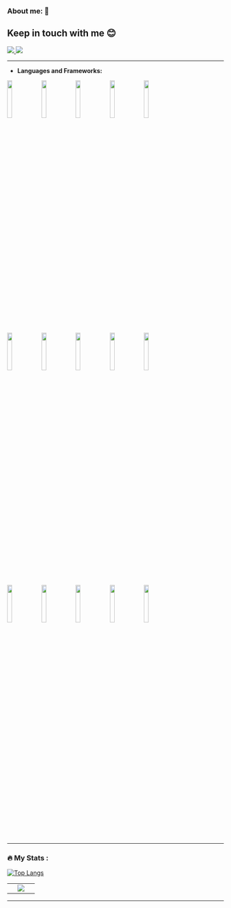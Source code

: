 ### About me: 👋

## Keep in touch with me 😊
<a href="mailto:medinavera.jose@gmail.com">
<img src="https://img.shields.io/badge/gmail-E4405F?style=for-the-badge&logo=gmail&logoColor=white" />
</a>
<a href="https://www.linkedin.com/in/jos%C3%A9-medina-vera-8323a5b8/">
<img src="https://img.shields.io/badge/LinkedIn-0077B5?style=for-the-badge&logo=linkedin&logoColor=white" />
</a>


---

- **Languages and Frameworks:**
<p>
  <code><img width="15%" src="https://www.vectorlogo.zone/logos/w3_html5/w3_html5-ar21.svg"></code>
  <code><img width="15%" src="https://www.vectorlogo.zone/logos/w3_css/w3_css-ar21.svg"></code>
  <code><img width="15%" src="https://www.vectorlogo.zone/logos/getbootstrap/getbootstrap-ar21.svg"></code>
  <code><img width="15%" src="https://www.vectorlogo.zone/logos/javascript/javascript-ar21.svg"></code>
  <code><img width="15%" src="https://www.vectorlogo.zone/logos/jquery/jquery-ar21.svg"></code>
    <br />
  <code><img width="15%" src="https://www.vectorlogo.zone/logos/python/python-ar21.svg"></code>
  <code><img width="15%" src="https://www.vectorlogo.zone/logos/djangoproject/djangoproject-ar21.svg"></code>
  <code><img width="15%" src="https://www.vectorlogo.zone/logos/java/java-ar21.svg"></code>
  <code><img width="15%" src="https://www.vectorlogo.zone/logos/angular/angular-ar21.svg"></code>
  <code><img width="15%" src="https://www.vectorlogo.zone/logos/ionicframework/ionicframework-ar21.svg"></code>
  <br />
  <code><img width="15%" src="https://www.vectorlogo.zone/logos/oracle/oracle-ar21.svg"></code>
  <code><img width="15%" src="https://www.vectorlogo.zone/logos/phpmyadmin/phpmyadmin-ar21.svg"></code>
  <code><img width="15%" src="https://www.vectorlogo.zone/logos/sqlite/sqlite-ar21.svg"></code>
  <code><img width="15%" src="https://www.vectorlogo.zone/logos/git-scm/git-scm-ar21.svg"></code>
  <code><img width="15%" src="https://www.vectorlogo.zone/logos/github/github-ar21.svg"></code>
</p>

---
### :fire: My Stats :
[![Top Langs](https://github-readme-stats.vercel.app/api/top-langs/?username=josemedina1&layout=compact)](https://github.com/josemedina1/github-readme-stats)

  
<table border="0" align="center">
<tr border="0">

<td width="50%" align="center">

  <img  align="center"  src="https://github-readme-stats.anuraghazra1.vercel.app/api/top-langs/?username=josemedina1&theme=dark&hide_border=true&no-bg=true&no-frame=true&langs_count=10"/>
  
  </td>
</tr>
</table>

---
